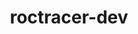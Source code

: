---
title: "roctracer-dev"
layout: cache
categories: [package, develop]
meta: {"versions": ["6.1.2", "6.2.0"], "compilers": ["gcc@=11.4.0"], "oss": ["ubuntu22.04"], "platforms": ["linux"], "targets": ["x86_64_v3"], "stacks": ["e4s", "ml-linux-x86_64-rocm", "root"], "num_specs": 17, "num_specs_by_stack": {"root": 17, "e4s": 9, "ml-linux-x86_64-rocm": 8}}
spec_details: [{"hash": "fpz7pnlixykxlyc7kkns32ehnfbkkk7x", "compiler": "gcc@=11.4.0", "versions": ["6.1.2"], "os": "ubuntu22.04", "platform": "linux", "target": "x86_64_v3", "variants": ["~asan", "build_system=cmake", "build_type=Release", "generator=make", "~ipo", "~rocm"], "stacks": ["root", "e4s"], "size": "-", "tarball": "https://binaries.spack.io/develop/build_cache/linux-ubuntu22.04-x86_64_v3/gcc-11.4.0/roctracer-dev-6.1.2/linux-ubuntu22.04-x86_64_v3-gcc-11.4.0-roctracer-dev-6.1.2-fpz7pnlixykxlyc7kkns32ehnfbkkk7x.spack"}, {"hash": "ziujyfikccvhb6kbgwkmryackz5om5t5", "compiler": "gcc@=11.4.0", "versions": ["6.2.0"], "os": "ubuntu22.04", "platform": "linux", "target": "x86_64_v3", "variants": ["~asan", "build_system=cmake", "build_type=Release", "generator=make", "~ipo", "patches=5f0e41c", "~rocm"], "stacks": ["root", "e4s"], "size": "-", "tarball": "https://binaries.spack.io/develop/build_cache/linux-ubuntu22.04-x86_64_v3/gcc-11.4.0/roctracer-dev-6.2.0/linux-ubuntu22.04-x86_64_v3-gcc-11.4.0-roctracer-dev-6.2.0-ziujyfikccvhb6kbgwkmryackz5om5t5.spack"}, {"hash": "mpldznir4ppx7ue2nast4rch6tnr3xm3", "compiler": "gcc@=11.4.0", "versions": ["6.2.0"], "os": "ubuntu22.04", "platform": "linux", "target": "x86_64_v3", "variants": ["~asan", "build_system=cmake", "build_type=Release", "generator=make", "~ipo", "patches=5f0e41c", "~rocm"], "stacks": ["root", "e4s"], "size": "-", "tarball": "https://binaries.spack.io/develop/build_cache/linux-ubuntu22.04-x86_64_v3/gcc-11.4.0/roctracer-dev-6.2.0/linux-ubuntu22.04-x86_64_v3-gcc-11.4.0-roctracer-dev-6.2.0-mpldznir4ppx7ue2nast4rch6tnr3xm3.spack"}, {"hash": "x45d3hsxy4fo7w4vinlgp5iotdt6zuoy", "compiler": "gcc@=11.4.0", "versions": ["6.2.0"], "os": "ubuntu22.04", "platform": "linux", "target": "x86_64_v3", "variants": ["~asan", "build_system=cmake", "build_type=Release", "generator=make", "~ipo", "patches=5f0e41c", "~rocm"], "stacks": ["root", "e4s"], "size": "-", "tarball": "https://binaries.spack.io/develop/build_cache/linux-ubuntu22.04-x86_64_v3/gcc-11.4.0/roctracer-dev-6.2.0/linux-ubuntu22.04-x86_64_v3-gcc-11.4.0-roctracer-dev-6.2.0-x45d3hsxy4fo7w4vinlgp5iotdt6zuoy.spack"}, {"hash": "ogwz7pt45ajyn3wmzchee2snf4vcciid", "compiler": "gcc@=11.4.0", "versions": ["6.1.2"], "os": "ubuntu22.04", "platform": "linux", "target": "x86_64_v3", "variants": ["~asan", "build_system=cmake", "build_type=Release", "generator=make", "~ipo", "~rocm"], "stacks": ["root", "e4s"], "size": "-", "tarball": "https://binaries.spack.io/develop/build_cache/linux-ubuntu22.04-x86_64_v3/gcc-11.4.0/roctracer-dev-6.1.2/linux-ubuntu22.04-x86_64_v3-gcc-11.4.0-roctracer-dev-6.1.2-ogwz7pt45ajyn3wmzchee2snf4vcciid.spack"}, {"hash": "mb5rdtoywkim5pcjzylobgtmkboxmpzh", "compiler": "gcc@=11.4.0", "versions": ["6.2.0"], "os": "ubuntu22.04", "platform": "linux", "target": "x86_64_v3", "variants": ["~asan", "build_system=cmake", "build_type=Release", "generator=make", "~ipo", "patches=5f0e41c", "~rocm"], "stacks": ["root", "e4s"], "size": "-", "tarball": "https://binaries.spack.io/develop/build_cache/linux-ubuntu22.04-x86_64_v3/gcc-11.4.0/roctracer-dev-6.2.0/linux-ubuntu22.04-x86_64_v3-gcc-11.4.0-roctracer-dev-6.2.0-mb5rdtoywkim5pcjzylobgtmkboxmpzh.spack"}, {"hash": "vzn4dbpb24scsvvfax7ttytzaam5hpyp", "compiler": "gcc@=11.4.0", "versions": ["6.2.0"], "os": "ubuntu22.04", "platform": "linux", "target": "x86_64_v3", "variants": ["~asan", "build_system=cmake", "build_type=Release", "generator=make", "~ipo", "patches=5f0e41c", "~rocm"], "stacks": ["root", "e4s"], "size": "-", "tarball": "https://binaries.spack.io/develop/build_cache/linux-ubuntu22.04-x86_64_v3/gcc-11.4.0/roctracer-dev-6.2.0/linux-ubuntu22.04-x86_64_v3-gcc-11.4.0-roctracer-dev-6.2.0-vzn4dbpb24scsvvfax7ttytzaam5hpyp.spack"}, {"hash": "ggkqkkoiax3fr6xynrkc7tdg7szl46lh", "compiler": "gcc@=11.4.0", "versions": ["6.2.0"], "os": "ubuntu22.04", "platform": "linux", "target": "x86_64_v3", "variants": ["~asan", "build_system=cmake", "build_type=Release", "generator=make", "~ipo", "patches=5f0e41c", "~rocm"], "stacks": ["root", "e4s"], "size": "-", "tarball": "https://binaries.spack.io/develop/build_cache/linux-ubuntu22.04-x86_64_v3/gcc-11.4.0/roctracer-dev-6.2.0/linux-ubuntu22.04-x86_64_v3-gcc-11.4.0-roctracer-dev-6.2.0-ggkqkkoiax3fr6xynrkc7tdg7szl46lh.spack"}, {"hash": "o3rua4ghrd4guaq7bykgzlz6nvqqlnlo", "compiler": "gcc@=11.4.0", "versions": ["6.2.0"], "os": "ubuntu22.04", "platform": "linux", "target": "x86_64_v3", "variants": ["~asan", "build_system=cmake", "build_type=Release", "generator=make", "~ipo", "patches=5f0e41c", "~rocm"], "stacks": ["root", "e4s"], "size": "-", "tarball": "https://binaries.spack.io/develop/build_cache/linux-ubuntu22.04-x86_64_v3/gcc-11.4.0/roctracer-dev-6.2.0/linux-ubuntu22.04-x86_64_v3-gcc-11.4.0-roctracer-dev-6.2.0-o3rua4ghrd4guaq7bykgzlz6nvqqlnlo.spack"}, {"hash": "bv66nl4kekrc5xsyxmnawzs56tmdsmia", "compiler": "gcc@=11.4.0", "versions": ["6.1.2"], "os": "ubuntu22.04", "platform": "linux", "target": "x86_64_v3", "variants": ["amdgpu_target=gfx90a", "~asan", "build_system=cmake", "build_type=Release", "generator=make", "~ipo", "+rocm"], "stacks": ["root", "ml-linux-x86_64-rocm"], "size": "-", "tarball": "https://binaries.spack.io/develop/build_cache/linux-ubuntu22.04-x86_64_v3/gcc-11.4.0/roctracer-dev-6.1.2/linux-ubuntu22.04-x86_64_v3-gcc-11.4.0-roctracer-dev-6.1.2-bv66nl4kekrc5xsyxmnawzs56tmdsmia.spack"}, {"hash": "voddlo5sewey2gezej2lcslwzjmlenaf", "compiler": "gcc@=11.4.0", "versions": ["6.1.2"], "os": "ubuntu22.04", "platform": "linux", "target": "x86_64_v3", "variants": ["amdgpu_target=gfx90a", "~asan", "build_system=cmake", "build_type=Release", "generator=make", "~ipo", "+rocm"], "stacks": ["root", "ml-linux-x86_64-rocm"], "size": "-", "tarball": "https://binaries.spack.io/develop/build_cache/linux-ubuntu22.04-x86_64_v3/gcc-11.4.0/roctracer-dev-6.1.2/linux-ubuntu22.04-x86_64_v3-gcc-11.4.0-roctracer-dev-6.1.2-voddlo5sewey2gezej2lcslwzjmlenaf.spack"}, {"hash": "rw7rkky6a667rurn3pqz5mk57v4rn7bg", "compiler": "gcc@=11.4.0", "versions": ["6.1.2"], "os": "ubuntu22.04", "platform": "linux", "target": "x86_64_v3", "variants": ["amdgpu_target=gfx90a", "~asan", "build_system=cmake", "build_type=Release", "generator=make", "~ipo", "+rocm"], "stacks": ["root", "ml-linux-x86_64-rocm"], "size": "-", "tarball": "https://binaries.spack.io/develop/build_cache/linux-ubuntu22.04-x86_64_v3/gcc-11.4.0/roctracer-dev-6.1.2/linux-ubuntu22.04-x86_64_v3-gcc-11.4.0-roctracer-dev-6.1.2-rw7rkky6a667rurn3pqz5mk57v4rn7bg.spack"}, {"hash": "qvvo7t5bhwtlzuixzgoxmll3akssbzaf", "compiler": "gcc@=11.4.0", "versions": ["6.1.2"], "os": "ubuntu22.04", "platform": "linux", "target": "x86_64_v3", "variants": ["amdgpu_target=gfx90a", "~asan", "build_system=cmake", "build_type=Release", "generator=make", "~ipo", "+rocm"], "stacks": ["root", "ml-linux-x86_64-rocm"], "size": "-", "tarball": "https://binaries.spack.io/develop/build_cache/linux-ubuntu22.04-x86_64_v3/gcc-11.4.0/roctracer-dev-6.1.2/linux-ubuntu22.04-x86_64_v3-gcc-11.4.0-roctracer-dev-6.1.2-qvvo7t5bhwtlzuixzgoxmll3akssbzaf.spack"}, {"hash": "r5ta627ooxmxtbhx7qurfbr7xdhctlzk", "compiler": "gcc@=11.4.0", "versions": ["6.1.2"], "os": "ubuntu22.04", "platform": "linux", "target": "x86_64_v3", "variants": ["amdgpu_target=gfx90a", "~asan", "build_system=cmake", "build_type=Release", "generator=make", "~ipo", "+rocm"], "stacks": ["root", "ml-linux-x86_64-rocm"], "size": "-", "tarball": "https://binaries.spack.io/develop/build_cache/linux-ubuntu22.04-x86_64_v3/gcc-11.4.0/roctracer-dev-6.1.2/linux-ubuntu22.04-x86_64_v3-gcc-11.4.0-roctracer-dev-6.1.2-r5ta627ooxmxtbhx7qurfbr7xdhctlzk.spack"}, {"hash": "3pqbbvxyixe5sckf3wsiemozvk6577nd", "compiler": "gcc@=11.4.0", "versions": ["6.1.2"], "os": "ubuntu22.04", "platform": "linux", "target": "x86_64_v3", "variants": ["amdgpu_target=gfx90a", "~asan", "build_system=cmake", "build_type=Release", "generator=make", "~ipo", "+rocm"], "stacks": ["root", "ml-linux-x86_64-rocm"], "size": "-", "tarball": "https://binaries.spack.io/develop/build_cache/linux-ubuntu22.04-x86_64_v3/gcc-11.4.0/roctracer-dev-6.1.2/linux-ubuntu22.04-x86_64_v3-gcc-11.4.0-roctracer-dev-6.1.2-3pqbbvxyixe5sckf3wsiemozvk6577nd.spack"}, {"hash": "sm2ylxfsqaaagkrrqu5ircyrd3zcosta", "compiler": "gcc@=11.4.0", "versions": ["6.1.2"], "os": "ubuntu22.04", "platform": "linux", "target": "x86_64_v3", "variants": ["amdgpu_target=gfx90a", "~asan", "build_system=cmake", "build_type=Release", "generator=make", "~ipo", "+rocm"], "stacks": ["root", "ml-linux-x86_64-rocm"], "size": "-", "tarball": "https://binaries.spack.io/develop/build_cache/linux-ubuntu22.04-x86_64_v3/gcc-11.4.0/roctracer-dev-6.1.2/linux-ubuntu22.04-x86_64_v3-gcc-11.4.0-roctracer-dev-6.1.2-sm2ylxfsqaaagkrrqu5ircyrd3zcosta.spack"}, {"hash": "hvl24yskpyhqwji244w6cuemwnkxusbn", "compiler": "gcc@=11.4.0", "versions": ["6.1.2"], "os": "ubuntu22.04", "platform": "linux", "target": "x86_64_v3", "variants": ["amdgpu_target=gfx90a", "~asan", "build_system=cmake", "build_type=Release", "generator=make", "~ipo", "+rocm"], "stacks": ["root", "ml-linux-x86_64-rocm"], "size": "-", "tarball": "https://binaries.spack.io/develop/build_cache/linux-ubuntu22.04-x86_64_v3/gcc-11.4.0/roctracer-dev-6.1.2/linux-ubuntu22.04-x86_64_v3-gcc-11.4.0-roctracer-dev-6.1.2-hvl24yskpyhqwji244w6cuemwnkxusbn.spack"}]
---